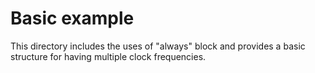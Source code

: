 # Basic example
This directory includes the uses of "always" block and provides a basic structure for having multiple clock frequencies. 

